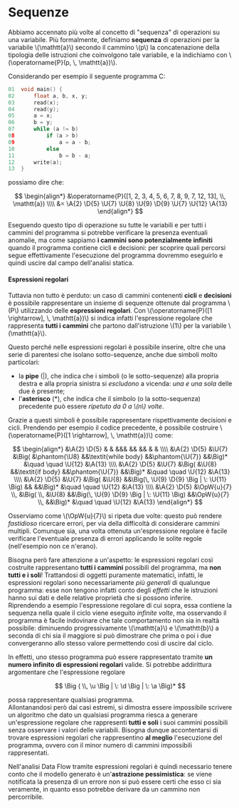 <!-- KaTeX op macro definitions -->
<div style="display: none; margin: 0;">
$$
\require{color}
% Regular operations
\def\op#1{
  \fcolorbox{black}{white}{$\vphantom{d} \sf{#1}$}
}
\def\d{\op{d} \,}
\def\a{\op{a} \,}
\def\u{\op{u} \,}
% Erroneous operations
\def\opR#1{
  \fcolorbox{black}{orangered}{$\vphantom{d} \color{white}{\sf{#1}}$}
}
\def\dR{\opR{d} \,}
\def\aR{\opR{a} \,}
\def\uR{\opR{u} \,}
% Subscript operations
\def\Op#1#2{
  \fcolorbox{black}{white}{$\vphantom{d_6} \sf{#1}_{#2}$}
}
\def\D#1{\Op{d}{#1} \,}
\def\A#1{\Op{a}{#1} \,}
\def\U#1{\Op{u}{#1} \,}
% Warning subscript operations
\def\OpW#1#2{
  \fcolorbox{black}{orange}{$\vphantom{d_6} \sf{#1}_{#2}$}
}
% Green subscript operations
\def\OpG#1#2{
  \fcolorbox{black}{lightgreen}{$\vphantom{d_6} \sf{#1}_{#2}$}
}
\def\DG#1{\OpG{d}{#1} \,}
\def\AG#1{\OpG{a}{#1} \,}
\def\UG#1{\OpG{u}{#1} \,}
% Error
\def\Err{
  \color{red}{\sf{ERROR}}
}
\def\err{
  \, \Err
}
$$
</div>

# Sequenze

Abbiamo accennato più volte al concetto di "sequenza" di operazioni su una variabile.
Più formalmente, definiamo __sequenza__ di operazioni per la variabile \\(\mathtt{a}\\) secondo il cammino \\(p\\) la concatenazione della tipologia delle istruzioni che coinvolgono tale variabile, e la indichiamo con \\(\operatorname{P}(p, \\, \mathtt{a})\\).

Considerando per esempio il seguente programma C:

```c
01  void main() {
02      float a, b, x, y;
03      read(x);
04      read(y);
05      a = x;
06      b = y;
07      while (a != b)
08          if (a > b)
09              a = a - b;
10          else
11              b = b - a;
12      write(a);
13  }
```

possiamo dire che:

$$
\begin{align*}
&\operatorname{P}([1, 2, 3, 4, 5, 6, 7, 8, 9, 7, 12, 13], \\, \mathtt{a}) \\\\
&= \A{2} \D{5} \U{7} \U{8} \U{9} \D{9} \U{7} \U{12} \A{13}
\end{align*}
$$

Eseguendo questo tipo di operazione su tutte le variabili e per tutti i cammini del programma si potrebbe verificare la presenza eventuali anomalie, ma come sappiamo __i cammini sono potenzialmente infiniti__ quando il programma contiene cicli e decisioni: per scoprire quali percorsi segue effettivamente l'esecuzione del programma dovremmo eseguirlo e quindi uscire dal campo dell'analisi statica.

#### Espressioni regolari

Tuttavia non tutto è perduto: un caso di cammini contenenti __cicli__ e __decisioni__ è possibile rappresentare un insieme di sequenze ottenute dal programma \\(P\\) utilizzando delle __espressioni regolari__.
Con \\(\operatorname{P}([1 \rightarrow], \\, \mathtt{a})\\) si indica infatti l'espressione regolare che rappresenta __tutti i cammini__ che partono dall'istruzione \\(1\\) per la variabile \\(\mathtt{a}\\).

Questo perché nelle espressioni regolari è possibile inserire, oltre che una serie di parentesi che isolano sotto-sequenze, anche due simboli molto particolari:

- la __pipe__ (\|), che indica che i simboli (o le sotto-sequenze) alla propria destra e alla propria sinistra si _escludono_ a vicenda: _una e una sola_ delle due è presente;
- l'__asterisco__ (\*), che indica che il simbolo (o la sotto-sequenza) precedente può essere _ripetuto da 0 a \\(n\\) volte_.

Grazie a questi simboli è possibile rappresentare rispettivamente decisioni e cicli.
Prendendo per esempio il codice precedente, è possibile costruire \\(\operatorname{P}([1 \rightarrow], \\, \mathtt{a})\\) come:

$$
\begin{align*}
&\A{2} \D{5} & & &&&  && && & & \\\\
&\A{2} \D{5} &\U{7} &\Big( &\phantom{\U8} &&\textit{while body} &&\phantom{\U{7}} &&\Big)* &\quad \quad \U{12} &\A{13} \\\\
&\A{2} \D{5} &\U{7} &\Big( &\U{8} &&\textit{if body} &&\phantom{\U{7}} &&\Big)* &\quad \quad \U{12} &\A{13} \\\\
&\A{2} \D{5} &\U{7} &\Big( &\U{8} &&\Big(\, \U{9} \D{9} \Big | \: \U{11} \Big) && &&\Big)* &\quad \quad \U{12} &\A{13} \\\\
&\A{2} \D{5} &\OpW{u}{7} \\, &\Big( \\, &\U{8} &&\Big(\, \U{9} \D{9} \Big | \: \U{11} \Big)
  &&\OpW{u}{7} \\,
&&\Big)* &\quad \quad \U{12} &\A{13}
\end{align*}
$$

Osserviamo come \\(\OpW{u}{7}\\) si ripeta due volte: questo può rendere _fastidioso_ ricercare errori, per via della difficoltà di considerare cammini multipli.
Comunque sia, una volta ottenuta un'espressione regolare è facile verificare l'eventuale presenza di errori applicando le solite regole (nell'esempio non ce n'erano).

Bisogna però fare attenzione a un'aspetto: le espressioni regolari così costruite rappresentano __tutti i cammini__ possibili del programma, ma __non tutti e i soli__!
Trattandosi di oggetti puramente matematici, infatti, le espressioni regolari sono necessariamente _più generali_ di qualunque programma: esse non tengono infatti conto degli _effetti_ che le istruzioni hanno sui dati e delle relative proprietà che si possono inferire. \
Riprendendo a esempio l'espressione regolare di cui sopra, essa contiene la sequenza nella quale il ciclo viene eseguito _infinite volte_, ma osservando il programma è facile indovinare che tale comportamento non sia in realtà possibile: diminuendo progressivamente \\(\mathtt{a}\\) e \\(\mathtt{b}\\) a seconda di chi sia il maggiore si può dimostrare che prima o poi i due convergeranno allo stesso valore permettendo così di uscire dal ciclo.

In effetti, uno stesso programma può essere rappresentato tramite __un numero infinito di espressioni regolari__ valide.
Si potrebbe addirittura argomentare che l'espressione regolare

$$
\Big ( \\, \u \Big | \: \d \Big | \: \a \Big)*
$$

possa rappresentare qualsiasi programma. \
Allontanandosi però dai casi estremi, si dimostra essere impossibile scrivere un algoritmo che dato un qualsiasi programma riesca a generare un'espressione regolare che rappresenti __tutti e soli__ i suoi cammini possibili senza osservare i valori delle variabili.
Bisogna dunque accontentarsi di trovare espressioni regolari che rappresentino __al meglio__ l'esecuzione del programma, ovvero con il minor numero di cammini impossibili rappresentati.

Nell'analisi Data Flow tramite espressioni regolari è quindi necessario tenere conto che il modello generato è un'__astrazione pessimistica__: se viene notificata la presenza di un errore non si può essere certi che esso ci sia veramente, in quanto esso potrebbe derivare da un cammino non percorribile.